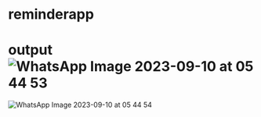 # reminderapp
# output ![WhatsApp Image 2023-09-10 at 05 44 53](https://github.com/Satyam-30/reminderapp/assets/135438885/36c7a19c-ce73-418d-b98d-2ab397d067d0)
   ![WhatsApp Image 2023-09-10 at 05 44 54](https://github.com/Satyam-30/reminderapp/assets/135438885/8576ce76-244c-4306-bb59-58d915312935)
   
